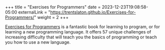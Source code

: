 +++
title = "Exercises for Programmers"
date = 2023-12-23T19:08:58-05:00
externalLink = "https://trentslaton.github.io/Exercises-for-Programmers/"
weight = 2
+++

[Exercises for Programmers](https://www.amazon.com/Exercises-Programmers-Challenges-Develop-Coding/dp/1680501224/ref=sr_1_1?crid=2E6F4ZPMGKJGS&keywords=exercises+for+programmers&qid=1704338654&sprefix=exercises+for+programmers%2Caps%2C112&sr=8-1) is a fantastic book for learning to program, or for learning a new programming language. It offers 57 unique challenges of increasing difficulty that will teach you the basics of programming or teach you how to use a new language.
